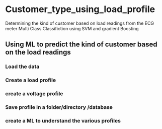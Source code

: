 # Customer_type_using_load_profile
 Determining the kind of customer based on load readings from the ECG meter
 Multi Class Classifiction using SVM and gradient Boosting

## Using ML to predict the kind of customer based on the load readings
### Load the data 
### Create a load profile 
### create a voltage profile
### Save profile in a folder/directory /database
### create a ML to understand the various profiles